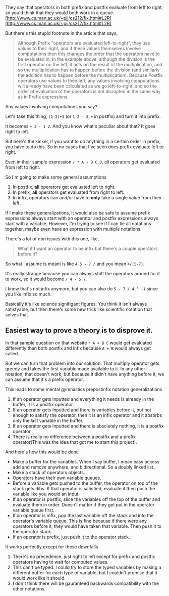 They say that operators in both prefix and postfix evaluate from left to right, so you'd think that they would both work in a queue. [http://www.cs.man.ac.uk/~pjj/cs212/fix.html#L2R](http://www.cs.man.ac.uk/~pjj/cs212/fix.html#L2R)

But there's this stupid footnote in the article that says,

> Although Prefix "operators are evaluated left-to-right", they use values to their right, and if these values themselves involve computations then this changes the order that the operators have to be evaluated in. In the example above, although the division is the first operator on the left, it acts on the result of the multiplication, and so the multiplication has to happen before the division (and similarly the addition has to happen before the multiplication).
> Because Postfix operators use values to their left, any values involving computations will already have been calculated as we go left-to-right, and so the order of evaluation of the operators is not disrupted in the same way as in Prefix expressions. 

Any values involving computations you say?

Let's take this thing, `(1-2)+3` (or `1 2 - 3 +` in postfix) and turn it into prefix.

It becomes `+ 3 - 1 2`. And you know what's peculiar about that? It goes right to left.

But here's the kicker, if you want to do anything in a certain order in prefix, you have to do this. So in no cases that I've seen does prefix evaluate left to right.

Even in their sample expression `/ * A + B C D`, all operators get evaluated from left to right.

So I'm going to make some general assumptions

1. In postfix, **all** operators get evaluated left to right.
2. In prefix, **all** operators get evaluated from right to left.
3. In infix, operators can and/or have to **only** take a single value from their left.

If I make these generalizations, it would also be safe to assume prefix expressions always start with an operator and postfix expressions always start with a variable. However, I'm trying to see if I can tie all notations together, maybe even have an expression with multiple notations.

There's a lot of non issues with this one, like,

> What if I want an operator to be infix but there's a couple operators before it?

So what I assume is meant is like `4 5 - 7 /` and you mean `4/(5-7)`.

It's really strange because you can always shift the operators around for it to work, so it would become `/ 4 - 5 7`.

I know that's not infix anymore, but you can also do `5 - 7 / 4 ^ -1` since you like infix so much.

Basically it's like science signifigant figures. You think it isn't always satisfyable, but then there's some new trick like scientific notation that solves that.

## Easiest way to prove a theory is to disprove it.

In that sample question on that website `* A + B C` would get evaluated differently than both postfix and infix because `A + B` would always get called.

But we can turn that problem into our solution. That multiply operator gets greedy and takes the first variable made available to it. In any other notation, that doesn't work, but because it didn't have anything before it, we can assume that it's a prefix operator.

This leads to some mental gymnastics prepostinfix notation generalizations

1. If an operator gets inputted and everything it needs is already in the buffer, it is a postfix operator.
2. If an operator gets inputted and there is variables before it, but not enough to satisfy the operator, then it is an infix operator and it absorbs only the last variable in the buffer.
3. If an operator gets inputted and there is absolutely nothing, it is a postfix operator
4. There is really no difference between a postfix and a prefix operator(This was the idea that got me to start this project).

And here's how this would be done

* Make a buffer for the variables. When I say buffer, I mean easy access add and remove anywhere, and bidirectional. So a doubly linked list.
* Make a stack of operators objects.
* Operators have their own variable queues.
* Before a variable gets pushed to the buffer, the operator on top of the stack gets dibs. If that operator is satisfied, evaluate it then push the variable like you would an input.
* If an operator is postfix, slice the variables off the top of the buffer and evaluate them in order. Doesn't matter if they get put in the operator variable queue first.
* If an operator is infix, pop the last variable off the stack and into the operator's variable queue. This is fine because if there were any operators before it, they would have taken that variable. Then push it to the operator stack.
* If an operator is prefix, just push it to the operator stack.

It works perfectly except for these downfalls

1. There's no precedence, just right to left except for prefix and postfix operators having to wait for computed values.
2. This can't be typed. I could try to store the typed variables by making a different buffer for each type of variable, but I couldn't promise that it would work like it should.
3. I don't think there will be gauranteed backwards compatibility with the other notations.
